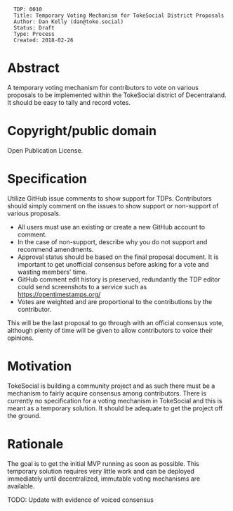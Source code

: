 ```
  TDP: 0010
  Title: Temporary Voting Mechanism for TokeSocial District Proposals
  Author: Dan Kelly (dan@toke.social)
  Status: Draft
  Type: Process
  Created: 2018-02-26
```

# Abstract
A temporary voting mechanism for contributors to vote on various proposals to be implemented within the TokeSocial district of Decentraland. It should be easy to tally and record votes.

# Copyright/public domain
Open Publication License.

# Specification
Utilize GitHub issue comments to show support for TDPs. Contributors should simply comment on the issues to show support or non-support of various proposals. 

* All users must use an existing or create a new GitHub account to comment.
* In the case of non-support, describe why you do not support and recommend amendments.
* Approval status should be based on the final proposal document. It is important to get unofficial consensus before asking for a vote and wasting members' time.
* GitHub comment edit history is preserved, redundantly the TDP editor could send screenshots to a service such as https://opentimestamps.org/
* Votes are weighted and are proportional to the contributions by the contributor.

This will be the last proposal to go through with an official consensus vote, although plenty of time will be given to allow contributors to voice their opinions.

# Motivation
TokeSocial is building a community project and as such there must be a mechanism to fairly acquire consensus among contributors. There is currently no specification for a voting mechanism in TokeSocial and this is meant as a temporary solution. It should be adequate to get the project off the ground. 

# Rationale
The goal is to get the initial MVP running as soon as possible. This temporary solution requires very little work and can be deployed immediately until decentralized, immutable voting mechanisms are available.

TODO: Update with evidence of voiced consensus
